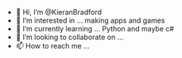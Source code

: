 - 👋 Hi, I’m @KieranBradford
- 👀 I’m interested in ... making apps and games
- 🌱 I’m currently learning ... Python and maybe c#
- 💞️ I’m looking to collaborate on ...
- 📫 How to reach me ...

<!---
KieranBradford/KieranBradford is a ✨ special ✨ repository because its `README.md` (this file) appears on your GitHub profile.
You can click the Preview link to take a look at your changes.
--->
